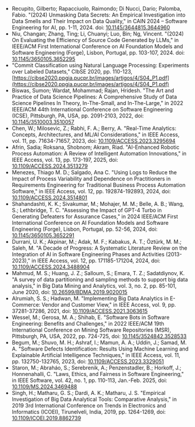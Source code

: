 * Recupito, Gilberto; Rapacciuolo, Raimondo; Di Nucci, Dario; Palomba, Fabio. "(2024) Unmasking Data Secrets: An Empirical Investigation into Data Smells and Their Impact on Data Quality," in CAIN 2024 – Software Engineering for AI, pp. 1-11, 2024. doi: [10.1145/3644815.3644960](https://doi.org/10.1145/3644815.3644960)
* Niu, Changan; Zhang, Ting; Li, Chuanyi; Luo, Bin; Ng, Vincent. "(2024) On Evaluating the Efficiency of Source Code Generated by LLMs," in IEEE/ACM First International Conference on AI Foundation Models and Software Engineering (Forge), Lisbon, Portugal, pp. 103-107, 2024. doi: [10.1145/3650105.3652295](https://doi.org/10.1145/3650105.3652295)
* "Commit Classification using Natural Language Processing: Experiments over Labeled Datasets," CIbSE 2020, pp. 110-123, [https://cibse2020.ppgia.pucpr.br/images/artigos/4/S04_P1.pdf](https://cibse2020.ppgia.pucpr.br/images/artigos/4/S04_P1.pdf)
* Biswas, Sumon; Wardat, Mohammad; Rajan, Hridesh. "The Art and Practice of Data Science Pipelines: A Comprehensive Study of Data Science Pipelines In Theory, In-The-Small, and In-The-Large," in 2022 IEEE/ACM 44th International Conference on Software Engineering (ICSE), Pittsburgh, PA, USA, pp. 2091-2103, 2022, doi: [10.1145/3510003.3510057](https://doi.org/10.1145/3510003.3510057)
* Chen, W.; Milosevic, Z.; Rabhi, F. A.; Berry, A. "Real-Time Analytics: Concepts, Architectures, and ML/AI Considerations," in IEEE Access, vol. 11, pp. 71634-71657, 2023, doi: [10.1109/ACCESS.2023.3295694](https://doi.org/10.1109/ACCESS.2023.3295694)
* Afrin, Sadia; Roksana, Shobnom; Akram, Riad. "AI-Enhanced Robotic Process Automation: A Review of Intelligent Automation Innovations," in IEEE Access, vol. 13, pp. 173-197, 2025, doi: [10.1109/ACCESS.2024.3513279](https://doi.org/10.1109/ACCESS.2024.3513279)
* Menezes, Thiago M. D.; Salgado, Ana C. "Using Logs to Reduce the Impact of Process Variability and Dependence on Practitioners in Requirements Engineering for Traditional Business Process Automation Software," in IEEE Access, vol. 12, pp. 192874-192893, 2024, doi: [10.1109/ACCESS.2024.3514801](https://doi.org/10.1109/ACCESS.2024.3514801)
* Shahandashti, K. K.; Sivakumar, M.; Mohajer, M. M.; Belle, A. B.; Wang, S.; Lethbridge, T. C. "Assessing the Impact of GPT-4 Turbo in Generating Defeaters for Assurance Cases," in 2024 IEEE/ACM First International Conference on AI Foundation Models and Software Engineering (Forge), Lisbon, Portugal, pp. 52-56, 2024, doi: [10.1145/3650105.3652291](https://doi.org/10.1145/3650105.3652291)
* Durrani, U. K.; Akpinar, M.; Adak, M. F.; Kabakus, A. T.; Öztürk, M. M.; Saleh, M. "A Decade of Progress: A Systematic Literature Review on the Integration of AI in Software Engineering Phases and Activities (2013-2023)," in IEEE Access, vol. 12, pp. 171185-171204, 2024, doi: [10.1109/ACCESS.2024.3488904](https://doi.org/10.1109/ACCESS.2024.3488904)
* Mahmud, M. S.; Huang, J. Z.; Salloum, S.; Emara, T. Z.; Sadatdiynov, K. "A survey of data partitioning and sampling methods to support big data analysis," in Big Data Mining and Analytics, vol. 3, no. 2, pp. 85-101, June 2020, doi: [10.26599/BDMA.2019.9020015](https://doi.org/10.26599/BDMA.2019.9020015)
* Alrumiah, S. S.; Hadwan, M. "Implementing Big Data Analytics in E-Commerce: Vendor and Customer View," in IEEE Access, vol. 9, pp. 37281-37286, 2021, doi: [10.1109/ACCESS.2021.3063615](https://doi.org/10.1109/ACCESS.2021.3063615)
* Wessel, M.; Gerosa, M. A.; Shihab, E. "Software Bots in Software Engineering: Benefits and Challenges," in 2022 IEEE/ACM 19th International Conference on Mining Software Repositories (MSR), Pittsburgh, PA, USA, 2022, pp. 724-725, doi: [10.1145/3524842.3528533](https://doi.org/10.1145/3524842.3528533)
* Begum, M.; Shuvo, M. H.; Ashraf, I.; Mamun, A. A.; Uddin, J.; Samad, M. A. "Software Defects Identification: Results Using Machine Learning and Explainable Artificial Intelligence Techniques," in IEEE Access, vol. 11, pp. 132750-132765, 2023, doi: [10.1109/ACCESS.2023.3329051](https://doi.org/10.1109/ACCESS.2023.3329051)
* Staron, M.; Abraháo, S.; Serebrenik, A.; Penzenstadler, B.; Horkoff, J.; Honnenahalli, C. "Laws, Ethics, and Fairness in Software Engineering," in IEEE Software, vol. 42, no. 1, pp. 110-113, Jan.-Feb. 2025, doi: [10.1109/MS.2024.3469488](https://doi.org/10.1109/MS.2024.3469488)
* Singh, H.; Matharu, G. S.; Dardi, A. K.; Matharu, J. S. "Empirical Investigation of Big Data Analytical Tools: Comparative Analysis," in 2019 3rd International Conference on Trends in Electronics and Informatics (ICOEI), Tirunelveli, India, 2019, pp. 1264-1269, doi: [10.1109/ICOEI.2019.8862739](https://doi.org/10.1109/ICOEI.2019.8862739)
